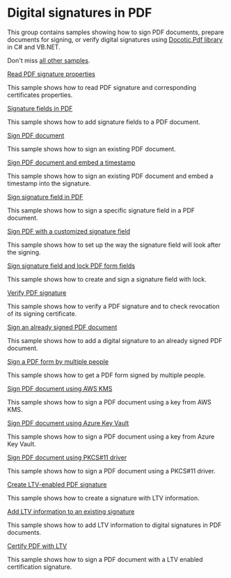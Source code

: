 # Digital signatures in PDF
This group contains samples showing how to sign PDF documents, prepare documents for signing, or verify digital signatures using [Docotic.Pdf library](https://bitmiracle.com/pdf-library/) in C# and VB.NET.

Don't miss [all other samples](/Samples).

[Read PDF signature properties](/Samples/Digital%20signatures/ReadSignatureProperties)

This sample shows how to read PDF signature and corresponding certificates properties.

[Signature fields in PDF](/Samples/Digital%20signatures/SignatureFields)

This sample shows how to add signature fields to a PDF document.

[Sign PDF document](/Samples/Digital%20signatures/SignDocument)

This sample shows how to sign an existing PDF document.

[Sign PDF document and embed a timestamp](/Samples/Digital%20signatures/SignDocumentEmbedTimestamp)

This sample shows how to sign an existing PDF document and embed a timestamp into the signature.

[Sign signature field in PDF](/Samples/Digital%20signatures/SignSignatureField)

This sample shows how to sign a specific signature field in a PDF document.

[Sign PDF with a customized signature field](/Samples/Digital%20signatures/SignSignatureFieldUsingCustomStyle)

This sample shows how to set up the way the signature field will look after the signing.

[Sign signature field and lock PDF form fields](/Samples/Digital%20signatures/SignSignatureFieldWithLock)

This sample shows how to create and sign a signature field with lock.

[Verify PDF signature](/Samples/Digital%20signatures/VerifySignature)

This sample shows how to verify a PDF signature and to check revocation of its signing certificate.

[Sign an already signed PDF document](/Samples/Digital%20signatures/SignAlreadySignedDocument)

This sample shows how to add a digital signature to an already signed PDF document.

[Sign a PDF form by multiple people](/Samples/Digital%20signatures/SignByMultiplePeople)

This sample shows how to get a PDF form signed by multiple people.

[Sign PDF document using AWS KMS](/Samples/Digital%20signatures/SignWithAwsKms)

This sample shows how to sign a PDF document using a key from AWS KMS.

[Sign PDF document using Azure Key Vault](/Samples/Digital%20signatures/SignWithAzureKeyVault)

This sample shows how to sign a PDF document using a key from Azure Key Vault.

[Sign PDF document using PKCS#11 driver](/Samples/Digital%20signatures/SignWithPkcs11)

This sample shows how to sign a PDF document using a PKCS#11 driver.

[Create LTV-enabled PDF signature](/Samples/Digital%20signatures/CreateLtvSignature)

This sample shows how to create a signature with LTV information.

[Add LTV information to an existing signature](/Samples/Digital%20signatures/AddLtvInfoToSignature)

This sample shows how to add LTV information to digital signatures in PDF documents.

[Certify PDF with LTV](/Samples/Digital%20signatures/CertifyPdfWithLtv)

This sample shows how to sign a PDF document with a LTV enabled certification signature.